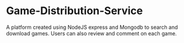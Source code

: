 # Game-Distribution-Service
A platform created using NodeJS express and Mongodb to search and download games. Users can also review and comment on each game.
